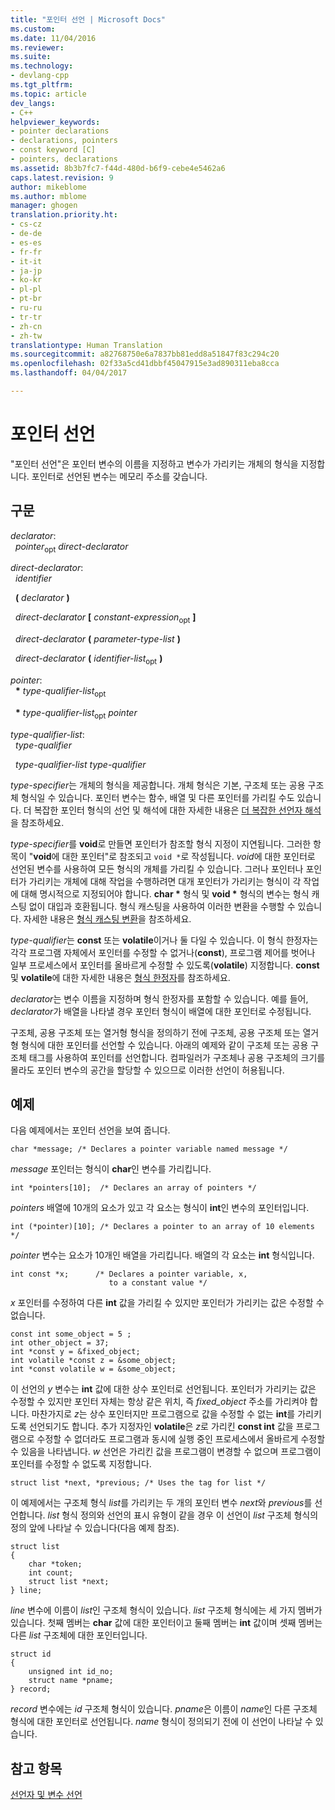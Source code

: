 ```yaml
---
title: "포인터 선언 | Microsoft Docs"
ms.custom: 
ms.date: 11/04/2016
ms.reviewer: 
ms.suite: 
ms.technology:
- devlang-cpp
ms.tgt_pltfrm: 
ms.topic: article
dev_langs:
- C++
helpviewer_keywords:
- pointer declarations
- declarations, pointers
- const keyword [C]
- pointers, declarations
ms.assetid: 8b3b7fc7-f44d-480d-b6f9-cebe4e5462a6
caps.latest.revision: 9
author: mikeblome
ms.author: mblome
manager: ghogen
translation.priority.ht:
- cs-cz
- de-de
- es-es
- fr-fr
- it-it
- ja-jp
- ko-kr
- pl-pl
- pt-br
- ru-ru
- tr-tr
- zh-cn
- zh-tw
translationtype: Human Translation
ms.sourcegitcommit: a82768750e6a7837bb81edd8a51847f83c294c20
ms.openlocfilehash: 02f33a5cd41dbbf45047915e3ad890311eba8cca
ms.lasthandoff: 04/04/2017

---
```

# <a name="pointer-declarations"></a>포인터 선언
"포인터 선언"은 포인터 변수의 이름을 지정하고 변수가 가리키는 개체의 형식을 지정합니다. 포인터로 선언된 변수는 메모리 주소를 갖습니다.  
  
## <a name="syntax"></a>구문  
 *declarator*:  
 &nbsp;&nbsp;*pointer*<sub>opt</sub> *direct-declarator*  
  
 *direct-declarator*:  
 &nbsp;&nbsp;*identifier*  
  
 &nbsp;&nbsp;**(** *declarator* **)**  
  
 &nbsp;&nbsp;*direct-declarator* **[** *constant-expression*<sub>opt</sub> **]**  
  
 &nbsp;&nbsp;*direct-declarator* **(** *parameter-type-list* **)**  
  
 &nbsp;&nbsp;*direct-declarator* **(** *identifier-list*<sub>opt</sub> **)**  
  
 *pointer*:  
 &nbsp;&nbsp;**\*** *type-qualifier-list*<sub>opt</sub>  
  
 &nbsp;&nbsp;**\*** *type-qualifier-list*<sub>opt</sub> *pointer*  
  
 *type-qualifier-list*:  
 &nbsp;&nbsp;*type-qualifier*  
  
 &nbsp;&nbsp;*type-qualifier-list* *type-qualifier*  
  
 *type-specifier*는 개체의 형식을 제공합니다. 개체 형식은 기본, 구조체 또는 공용 구조체 형식일 수 있습니다. 포인터 변수는 함수, 배열 및 다른 포인터를 가리킬 수도 있습니다. 더 복잡한 포인터 형식의 선언 및 해석에 대한 자세한 내용은 [더 복잡한 선언자 해석](../c-language/interpreting-more-complex-declarators.md)을 참조하세요.  
  
 *type-specifier*를 **void**로 만들면 포인터가 참조할 형식 지정이 지연됩니다. 그러한 항목이 "**void**에 대한 포인터"로 참조되고 `void *`로 작성됩니다. *void*에 대한 포인터로 선언된 변수를 사용하여 모든 형식의 개체를 가리킬 수 있습니다. 그러나 포인터나 포인터가 가리키는 개체에 대해 작업을 수행하려면 대개 포인터가 가리키는 형식이 각 작업에 대해 명시적으로 지정되어야 합니다. **char \*** 형식 및 **void \*** 형식의 변수는 형식 캐스팅 없이 대입과 호환됩니다. 형식 캐스팅을 사용하여 이러한 변환을 수행할 수 있습니다. 자세한 내용은 [형식 캐스팅 변환](../c-language/type-cast-conversions.md)을 참조하세요.  
  
 *type-qualifier*는 **const** 또는 **volatile**이거나 둘 다일 수 있습니다. 이 형식 한정자는 각각 프로그램 자체에서 포인터를 수정할 수 없거나(**const**), 프로그램 제어를 벗어나 일부 프로세스에서 포인터를 올바르게 수정할 수 있도록(**volatile**) 지정합니다. **const** 및 **volatile**에 대한 자세한 내용은 [형식 한정자](../c-language/type-qualifiers.md)를 참조하세요.  
  
 *declarator*는 변수 이름을 지정하며 형식 한정자를 포함할 수 있습니다. 예를 들어, *declarator*가 배열을 나타낼 경우 포인터 형식이 배열에 대한 포인터로 수정됩니다.  
  
 구조체, 공용 구조체 또는 열거형 형식을 정의하기 전에 구조체, 공용 구조체 또는 열거형 형식에 대한 포인터를 선언할 수 있습니다. 아래의 예제와 같이 구조체 또는 공용 구조체 태그를 사용하여 포인터를 선언합니다. 컴파일러가 구조체나 공용 구조체의 크기를 몰라도 포인터 변수의 공간을 할당할 수 있으므로 이러한 선언이 허용됩니다.  
  
## <a name="examples"></a>예제  
 다음 예제에서는 포인터 선언을 보여 줍니다.  
  
```  
char *message; /* Declares a pointer variable named message */  
```  
  
 *message* 포인터는 형식이 **char**인 변수를 가리킵니다.  
  
```  
int *pointers[10];  /* Declares an array of pointers */  
```  
  
 *pointers* 배열에 10개의 요소가 있고 각 요소는 형식이 **int**인 변수의 포인터입니다.  
  
```  
int (*pointer)[10]; /* Declares a pointer to an array of 10 elements */  
```  
  
 *pointer* 변수는 요소가 10개인 배열을 가리킵니다. 배열의 각 요소는 **int** 형식입니다.  
  
```  
int const *x;      /* Declares a pointer variable, x,  
                      to a constant value */   
```  
  
 *x* 포인터를 수정하여 다른 **int** 값을 가리킬 수 있지만 포인터가 가리키는 값은 수정할 수 없습니다.  
  
```  
const int some_object = 5 ;  
int other_object = 37;  
int *const y = &fixed_object;  
int volatile *const z = &some_object;  
int *const volatile w = &some_object;  
```  
  
 이 선언의 *y* 변수는 **int** 값에 대한 상수 포인터로 선언됩니다. 포인터가 가리키는 값은 수정할 수 있지만 포인터 자체는 항상 같은 위치, 즉 *fixed_object* 주소를 가리켜야 합니다. 마찬가지로 *z*는 상수 포인터지만 프로그램으로 값을 수정할 수 없는 **int**를 가리키도록 선언되기도 합니다. 추가 지정자인 **volatile**은 *z*로 가리킨 **const int** 값을 프로그램으로 수정할 수 없더라도 프로그램과 동시에 실행 중인 프로세스에서 올바르게 수정할 수 있음을 나타냅니다. *w* 선언은 가리킨 값을 프로그램이 변경할 수 없으며 프로그램이 포인터를 수정할 수 없도록 지정합니다.  
  
```  
struct list *next, *previous; /* Uses the tag for list */  
```  
  
 이 예제에서는 구조체 형식 *list*를 가리키는 두 개의 포인터 변수 *next*와 *previous*를 선언합니다. *list* 형식 정의와 선언의 표시 유형이 같을 경우 이 선언이 *list* 구조체 형식의 정의 앞에 나타날 수 있습니다(다음 예제 참조).  
  
```  
struct list   
{  
    char *token;  
    int count;  
    struct list *next;  
} line;  
```  
  
 *line* 변수에 이름이 *list*인 구조체 형식이 있습니다. *list* 구조체 형식에는 세 가지 멤버가 있습니다. 첫째 멤버는 **char** 값에 대한 포인터이고 둘째 멤버는 **int** 값이며 셋째 멤버는 다른 *list* 구조체에 대한 포인터입니다.  
  
```  
struct id   
{  
    unsigned int id_no;  
    struct name *pname;  
} record;  
```  
  
 *record* 변수에는 *id* 구조체 형식이 있습니다. *pname*은 이름이 *name*인 다른 구조체 형식에 대한 포인터로 선언됩니다. *name* 형식이 정의되기 전에 이 선언이 나타날 수 있습니다.  
  
## <a name="see-also"></a>참고 항목  
 [선언자 및 변수 선언](../c-language/declarators-and-variable-declarations.md)
